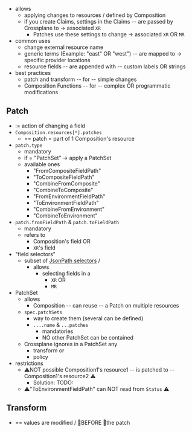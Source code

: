 * allows
  * applying changes to resources / defined by Composition
  * if you create Claims, settings in the Claims -- are passed by Crossplane to -> associated `XR`
    * Patches use these settings to change -> associated `XR` OR `MR`
* common uses
  * change external resource name
  * generic terms (Example: "east" OR "west") -- are mapped to -> specific provider locations
  * resource fields -- are appended with -- custom labels OR strings
* best practices
  * patch and transform -- for -- simple changes
  * Composition Functions -- for -- complex OR programmatic modifications

## Patch
* := action of changing a field
* `Composition.resources[*].patches`
  * == patch = part of 1 Composition's resource
* `patch.type`
  * mandatory
  * if = "PatchSet" -> apply a PatchSet
  * available ones
    * "FromCompositeFieldPath"
    * "ToCompositeFieldPath"
    * "CombineFromComposite"
    * "CombineToComposite"
    * "FromEnvironmentFieldPath"
    * "ToEnvironmentFieldPath"
    * "CombineFromEnvironment"
    * "CombineToEnvironment"
* `patch.fromFieldPath` & `patch.toFieldPath`
  * mandatory
  * refers to
    * Composition's field OR
    * `XR`'s field
* "field selectors"
  * subset of [JsonPath selectors](https://kubernetes.io/docs/reference/kubectl/jsonpath/) /
    * allows
      * selecting fields in a 
        * `XR` OR
        * `MR`
* PatchSet
  * allows
    * Composition -- can reuse -- a Patch on multiple resources
  * `spec.patchSets`
    * way to create them (several can be defined)
    * `....name` & `...patches`
      * mandatories
      * NO other PatchSet can be contained
  * Crossplane ignores in a PatchSet any
    * transform or
    * policy
* restrictions
  * ⚠️NOT possible Composition1's resource1 -- is patched to -- Composition1's resource2 ⚠️
    * Solution: TODO:
  * ⚠️"ToEnvironmentFieldPath" can NOT read from `Status` ⚠️

## Transform
* == values are modified / 👀BEFORE 👀the patch
